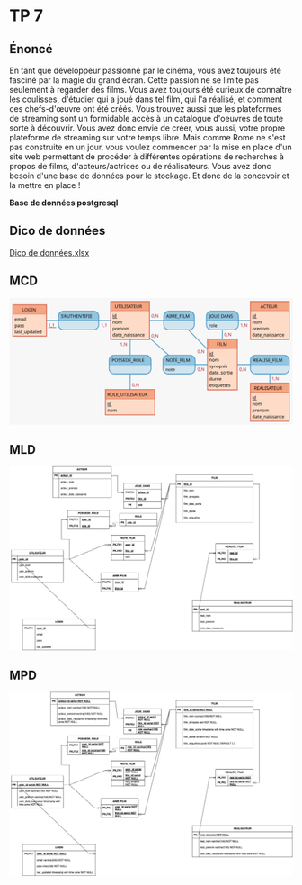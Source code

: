 # TP 7

## Énoncé
En tant que développeur passionné par le cinéma, vous avez toujours été fasciné par la magie du grand écran. Cette passion ne se limite pas seulement à regarder des films. Vous avez toujours été curieux de connaître les coulisses, d'étudier qui a joué dans tel film, qui l'a réalisé, et comment ces chefs-d'œuvre ont été créés. Vous trouvez aussi que les plateformes de streaming sont un formidable accès à un catalogue d'oeuvres de toute sorte à découvrir.
Vous avez donc envie de créer, vous aussi, votre propre plateforme de streaming sur votre temps libre.
Mais comme Rome ne s'est pas construite en un jour, vous voulez commencer par la mise en place d'un site web permettant de procéder à différentes opérations de recherches à propos de films, d'acteurs/actrices ou de réalisateurs.
Vous avez donc besoin d'une base de données pour le stockage. Et donc de la concevoir et la mettre en place !

**Base de données postgresql**

## Dico de données
[Dico de données.xlsx](Dico%20de%20donn%C3%A9es.xlsx)
## MCD
![MCD.svg](MCD.svg)

## MLD
![MLD.svg](MLD.png)

## MPD
![MPD.svg](MPD.png)

